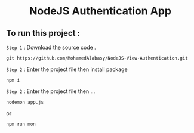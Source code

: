 <h1 align="center"> NodeJS Authentication App </h1>

<!-- <p align="center">
<img src="https://user-images.githubusercontent.com/93389016/171141722-2858b7ab-086b-4c93-ba02-589ea5d73697.png">  
</p> -->


## To run this project :   

`Step 1` :  Download the source code .
```
git https://github.com/MohamedAlabasy/NodeJS-View-Authentication.git
```

`Step 2` :  Enter the project file then install package
```
npm i
```
`Step 2` :  Enter the project file then ...
```
nodemon app.js 
```
or
```
npm run mon
```
